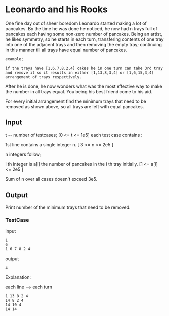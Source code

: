 # Leonardo and his Rooks

One fine day out of sheer boredom Leonardo started making a lot of pancakes. By the time he was done he noticed, he now had n trays full of pancakes each having some non-zero number of pancakes. Being an artist, he likes symmetry, so he starts in each turn, transfering contents of one tray into one of the adjacent trays and then removing the empty tray; continuing in this manner till all trays have equal number of pancakes.

```
example;

if the trays have [1,6,7,8,2,4] cakes he in one turn can take 3rd tray and remove it so it results in either [1,13,8,3,4] or [1,6,15,3,4] arrangement of trays respectively.

```

After he is done, he now wonders what was the most effective way to make the number in all trays equal. You being his best friend come to his aid.

For every initial arrangement find the minimum trays that need to be removed as shown above, so all trays are left with equal pancakes.

## Input 

t -- number of testcases; [0 <= t <= 1e5]
each test case contains :


1st line contains a single integer n. [ 3 <= n <= 2e5 ]

n integers follow;

i th integer is a[i] the number of pancakes in the i th tray initially. [1 <= a[i] <= 2e5 ] 

Sum of n over all cases doesn't exceed 3e5.


## Output

Print number of the minimum trays that need to be removed.


### TestCase

input

```
1
6
1 6 7 8 2 4
``` 

output

```
4
```

Explanation:

each line --> each turn

```
1 13 8 2 4
14 8 2 4
14 10 4
14 14
```


 
